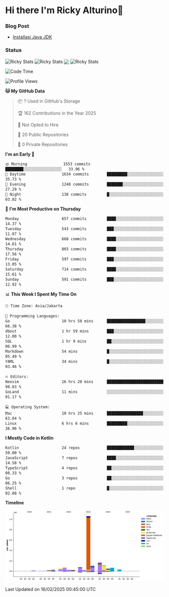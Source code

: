 # Hi there I'm Ricky Alturino👋

### Blog Post

<!-- BLOG-POST-LIST:START -->

- [Installasi Java JDK](https://onirutla.medium.com/installasi-java-jdk-ec701beeb5cb?source=rss-d9d81c918cc9------2)
<!-- BLOG-POST-LIST:END -->

### Status

<img align="center" alt="Ricky Stats" src="https://github-readme-stats.vercel.app/api?username=Alturino&theme=dark&show_icons=true&hide_border=false" />
<img align="center" alt="Ricky Stats" src="https://github-readme-stats.vercel.app/api/top-langs/?username=Alturino&theme=dark&show_icons=true&layout=compact"/>
<img align="center" width="640px" src="https://github-readme-stats.vercel.app/api/wakatime?username=Alturino&layout=compact&hide_border=true&theme=dark">
<img align="center" alt="Ricky Stats" src="https://leetcard.jacoblin.cool/onirutla?border=0&radius=20&ext=activity"/>

<!--START_SECTION:waka-->
![Code Time](http://img.shields.io/badge/Code%20Time-982%20hrs%2039%20mins-blue)

![Profile Views](http://img.shields.io/badge/Profile%20Views-0-blue)

**🐱 My GitHub Data** 

> 📦 ? Used in GitHub's Storage 
 > 
> 🏆 162 Contributions in the Year 2025
 > 
> 🚫 Not Opted to Hire
 > 
> 📜 20 Public Repositories 
 > 
> 🔑 0 Private Repositories 
 > 
**I'm an Early 🐤** 

```text
🌞 Morning                1553 commits        ████████░░░░░░░░░░░░░░░░░   33.96 % 
🌆 Daytime                1634 commits        █████████░░░░░░░░░░░░░░░░   35.73 % 
🌃 Evening                1248 commits        ███████░░░░░░░░░░░░░░░░░░   27.29 % 
🌙 Night                  138 commits         █░░░░░░░░░░░░░░░░░░░░░░░░   03.02 % 
```
📅 **I'm Most Productive on Thursday** 

```text
Monday                   657 commits         ████░░░░░░░░░░░░░░░░░░░░░   14.37 % 
Tuesday                  543 commits         ███░░░░░░░░░░░░░░░░░░░░░░   11.87 % 
Wednesday                668 commits         ████░░░░░░░░░░░░░░░░░░░░░   14.61 % 
Thursday                 803 commits         ████░░░░░░░░░░░░░░░░░░░░░   17.56 % 
Friday                   597 commits         ███░░░░░░░░░░░░░░░░░░░░░░   13.05 % 
Saturday                 714 commits         ████░░░░░░░░░░░░░░░░░░░░░   15.61 % 
Sunday                   591 commits         ███░░░░░░░░░░░░░░░░░░░░░░   12.92 % 
```


📊 **This Week I Spent My Time On** 

```text
🕑︎ Time Zone: Asia/Jakarta

💬 Programming Languages: 
Go                       10 hrs 58 mins      █████████████████░░░░░░░░   66.38 % 
dbout                    1 hr 59 mins        ███░░░░░░░░░░░░░░░░░░░░░░   12.00 % 
SQL                      1 hr 9 mins         ██░░░░░░░░░░░░░░░░░░░░░░░   06.99 % 
Markdown                 54 mins             █░░░░░░░░░░░░░░░░░░░░░░░░   05.49 % 
YAML                     34 mins             █░░░░░░░░░░░░░░░░░░░░░░░░   03.46 % 

🔥 Editors: 
Neovim                   16 hrs 20 mins      █████████████████████████   98.83 % 
GoLand                   11 mins             ░░░░░░░░░░░░░░░░░░░░░░░░░   01.17 % 

💻 Operating System: 
Mac                      10 hrs 25 mins      ████████████████░░░░░░░░░   63.04 % 
Linux                    6 hrs 6 mins        █████████░░░░░░░░░░░░░░░░   36.96 % 
```

**I Mostly Code in Kotlin** 

```text
Kotlin                   24 repos            ████████████░░░░░░░░░░░░░   50.00 % 
JavaScript               7 repos             ████░░░░░░░░░░░░░░░░░░░░░   14.58 % 
TypeScript               4 repos             ██░░░░░░░░░░░░░░░░░░░░░░░   08.33 % 
Go                       3 repos             ██░░░░░░░░░░░░░░░░░░░░░░░   06.25 % 
Shell                    1 repo              █░░░░░░░░░░░░░░░░░░░░░░░░   02.08 % 
```



**Timeline**

![Lines of Code chart](https://raw.githubusercontent.com/Alturino/Alturino/main/assets/bar_graph.png)


 Last Updated on 16/02/2025 00:45:00 UTC
<!--END_SECTION:waka-->
